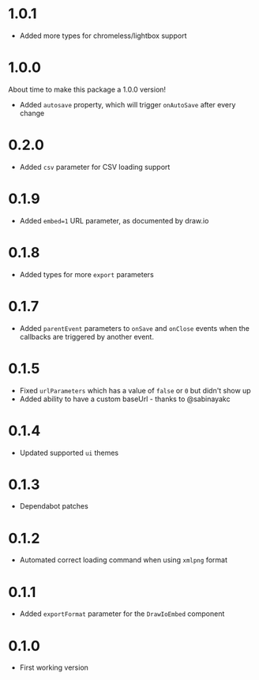 # 1.0.1
- Added more types for chromeless/lightbox support

# 1.0.0
About time to make this package a 1.0.0 version!

- Added `autosave` property, which will trigger `onAutoSave` after every change

# 0.2.0
- Added `csv` parameter for CSV loading support

# 0.1.9
- Added `embed=1` URL parameter, as documented by draw.io

# 0.1.8
- Added types for more `export` parameters

# 0.1.7
- Added `parentEvent` parameters to `onSave` and `onClose` events when the callbacks are triggered by another event.

# 0.1.5
- Fixed `urlParameters` which has a value of `false` or `0` but didn't show up
- Added ability to have a custom baseUrl - thanks to @sabinayakc

# 0.1.4
- Updated supported `ui` themes

# 0.1.3
- Dependabot patches

# 0.1.2
- Automated correct loading command when using `xmlpng` format

# 0.1.1
- Added `exportFormat` parameter for the `DrawIoEmbed` component

# 0.1.0
- First working version
